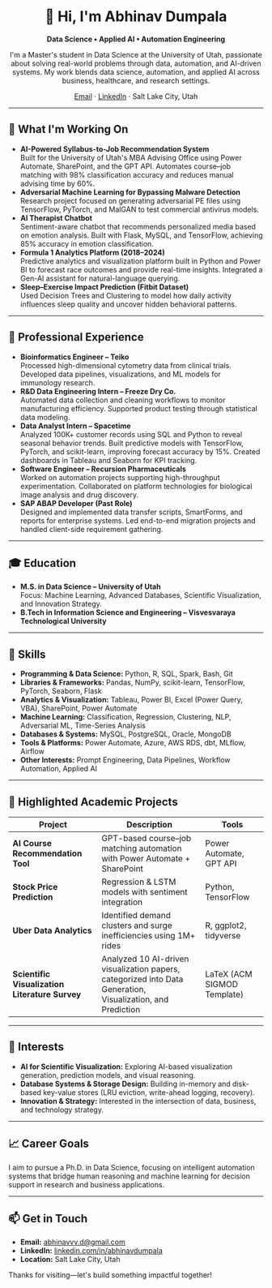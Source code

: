 <div align="center">

# 👋 Hi, I'm Abhinav Dumpala

**Data Science • Applied AI • Automation Engineering**

I'm a Master's student in Data Science at the University of Utah, passionate about solving real-world problems through data, automation, and AI-driven systems. My work blends data science, automation, and applied AI across business, healthcare, and research settings.

[Email](mailto:abhinavvv.d@gmail.com) · [LinkedIn](https://linkedin.com/in/abhinavdumpala) · Salt Lake City, Utah

</div>

---

## 🧠 What I'm Working On

- **AI-Powered Syllabus-to-Job Recommendation System**  
  Built for the University of Utah's MBA Advising Office using Power Automate, SharePoint, and the GPT API. Automates course–job matching with 98% classification accuracy and reduces manual advising time by 60%.
- **Adversarial Machine Learning for Bypassing Malware Detection**  
  Research project focused on generating adversarial PE files using TensorFlow, PyTorch, and MalGAN to test commercial antivirus models.
- **AI Therapist Chatbot**  
  Sentiment-aware chatbot that recommends personalized media based on emotion analysis. Built with Flask, MySQL, and TensorFlow, achieving 85% accuracy in emotion classification.
- **Formula 1 Analytics Platform (2018–2024)**  
  Predictive analytics and visualization platform built in Python and Power BI to forecast race outcomes and provide real-time insights. Integrated a Gen-AI assistant for natural-language querying.
- **Sleep–Exercise Impact Prediction (Fitbit Dataset)**  
  Used Decision Trees and Clustering to model how daily activity influences sleep quality and uncover hidden behavioral patterns.

---

## 💼 Professional Experience

- **Bioinformatics Engineer – Teiko**  
  Processed high-dimensional cytometry data from clinical trials. Developed data pipelines, visualizations, and ML models for immunology research.
- **R&D Data Engineering Intern – Freeze Dry Co.**  
  Automated data collection and cleaning workflows to monitor manufacturing efficiency. Supported product testing through statistical data modeling.
- **Data Analyst Intern – Spacetime**  
  Analyzed 100K+ customer records using SQL and Python to reveal seasonal behavior trends. Built predictive models with TensorFlow, PyTorch, and scikit-learn, improving forecast accuracy by 15%. Created dashboards in Tableau and Seaborn for KPI tracking.
- **Software Engineer – Recursion Pharmaceuticals**  
  Worked on automation projects supporting high-throughput experimentation. Collaborated on platform technologies for biological image analysis and drug discovery.
- **SAP ABAP Developer (Past Role)**  
  Designed and implemented data transfer scripts, SmartForms, and reports for enterprise systems. Led end-to-end migration projects and handled client-side requirement gathering.

---

## 🎓 Education

- **M.S. in Data Science – University of Utah**  
  Focus: Machine Learning, Advanced Databases, Scientific Visualization, and Innovation Strategy.
- **B.Tech in Information Science and Engineering – Visvesvaraya Technological University**

---

## 🧩 Skills

- **Programming & Data Science:** Python, R, SQL, Spark, Bash, Git
- **Libraries & Frameworks:** Pandas, NumPy, scikit-learn, TensorFlow, PyTorch, Seaborn, Flask
- **Analytics & Visualization:** Tableau, Power BI, Excel (Power Query, VBA), SharePoint, Power Automate
- **Machine Learning:** Classification, Regression, Clustering, NLP, Adversarial ML, Time-Series Analysis
- **Databases & Systems:** MySQL, PostgreSQL, Oracle, MongoDB
- **Tools & Platforms:** Power Automate, Azure, AWS RDS, dbt, MLflow, Airflow
- **Other Interests:** Prompt Engineering, Data Pipelines, Workflow Automation, Applied AI

---

## 🚀 Highlighted Academic Projects

| Project | Description | Tools |
| --- | --- | --- |
| **AI Course Recommendation Tool** | GPT-based course–job matching automation with Power Automate + SharePoint | Power Automate, GPT API |
| **Stock Price Prediction** | Regression & LSTM models with sentiment integration | Python, TensorFlow |
| **Uber Data Analytics** | Identified demand clusters and surge inefficiencies using 1M+ rides | R, ggplot2, tidyverse |
| **Scientific Visualization Literature Survey** | Analyzed 10 AI-driven visualization papers, categorized into Data Generation, Visualization, and Prediction | LaTeX (ACM SIGMOD Template) |

---

## 🧩 Interests

- **AI for Scientific Visualization:** Exploring AI-based visualization generation, prediction models, and visual reasoning.
- **Database Systems & Storage Design:** Building in-memory and disk-based key-value stores (LRU eviction, write-ahead logging, recovery).
- **Innovation & Strategy:** Interested in the intersection of data, business, and technology strategy.

---

## 📈 Career Goals

I aim to pursue a Ph.D. in Data Science, focusing on intelligent automation systems that bridge human reasoning and machine learning for decision support in research and business applications.

---

## 📫 Get in Touch

- **Email:** [abhinavvv.d@gmail.com](mailto:abhinavvv.d@gmail.com)
- **LinkedIn:** [linkedin.com/in/abhinavdumpala](https://linkedin.com/in/abhinavdumpala)
- **Location:** Salt Lake City, Utah

Thanks for visiting—let's build something impactful together!

